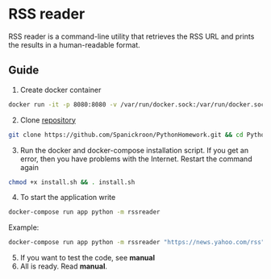 # RSS reader
RSS reader is a command-line utility that retrieves the RSS URL and prints the results in a human-readable format.

## Guide
1. Сreate docker container
```bash
docker run -it -p 8080:8080 -v /var/run/docker.sock:/var/run/docker.sock python /bin/bash
```
2. Clone [repository](https://github.com/Spanickroon/PythonHomework)
```bash
git clone https://github.com/Spanickroon/PythonHomework.git && cd PythonHomework && git branch --track FinalTask remotes/origin/FinalTask && git checkout FinalTask && ls
```
3. Run the docker and docker-compose installation script. If you get an error, then you have problems with the Internet. Restart the command again
```bash
chmod +x install.sh && . install.sh
```
4. To start the application write
```bash
docker-compose run app python -m rssreader
```
Example:
```bash
docker-compose run app python -m rssreader "https://news.yahoo.com/rss" --limit 1
```
5. If you want to test the code, see **manual**
6. All is ready. Read **manual**.